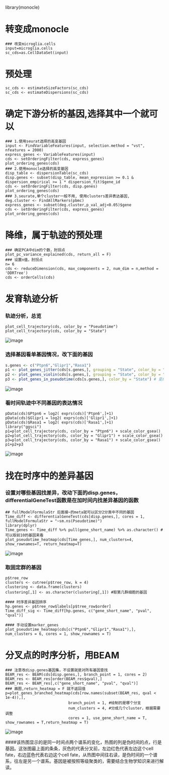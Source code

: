library(monocle)

# 转变成monocle
```
### 改变microglia.cells
input=microglia.cells
sc_cds=as.CellDataSet(input)
```
# 预处理
```
sc_cds <- estimateSizeFactors(sc_cds)
sc_cds <- estimateDispersions(sc_cds)
```
# 确定下游分析的基因,选择其中一个就可以
```
### 1.使用seurat选择的高变基因
input <- FindVariableFeatures(input, selection.method = "vst", nfeatures = 2000)
express_genes <- VariableFeatures(input)
cds <- setOrderingFilter(cds, express_genes) 
plot_ordering_genes(cds)
### 2.使用monocle选择的高变基因
disp_table <- dispersionTable(sc_cds) 
disp.genes <- subset(disp_table, mean_expression >= 0.1 & dispersion_empirical >= 1 * dispersion_fit)$gene_id
cds <- setOrderingFilter(cds, disp.genes)
plot_ordering_genes(cds)
### 3.seurate,单个cluster一般不用, 使用clusters差异表达基因, 
deg.cluster <- FindAllMarkers(pbmc)
express_genes <- subset(deg.cluster,p_val_adj<0.05)$gene
cds <- setOrderingFilter(cds, express_genes) 
plot_ordering_genes(cds) 
```

# 降维，属于轨迹的预处理
```
### 确定PCA中dim的个数，肘拐点
plot_pc_variance_explained(cds, return_all = F)
### 设置n值，肘拐点
n= 6
cds <- reduceDimension(cds, max_components = 2, num_dim = n,method = 'DDRTree') 
cds <- orderCells(cds)
```
# 发育轨迹分析
### 轨迹分析，总览
```
plot_cell_trajectory(cds, color_by = "Pseudotime")
plot_cell_trajectory(cds, color_by = "State")
```
![image](https://user-images.githubusercontent.com/41554601/175470532-915d0279-ab72-4566-bc03-26afe92ae9da.png)


### 选择基因看单基因情况，改下面的基因
```r
s.genes <- c("Ptpn6","Glipr1","Rasa1") 
p1 <- plot_genes_jitter(cds[s.genes,], grouping = "State", color_by = "State") 
p2 <- plot_genes_violin(cds[s.genes,], grouping = "State", color_by = "State") 
p3 <- plot_genes_in_pseudotime(cds[s.genes,], color_by = "State") # 变成Pseudotime后，看变化
```
![image](https://user-images.githubusercontent.com/41554601/175469717-a2e4c0f2-514c-47b6-8439-ef2e57922e22.png)

### 看时间轨迹中不同基因的表达情况
```
pData(cds)$Ptpn6 = log2( exprs(cds)['Ptpn6',]+1)
pData(cds)$Glipr1 = log2( exprs(cds)['Glipr1',]+1)
pData(cds)$Rasa1 = log2( exprs(cds)['Rasa1',]+1)
library("ggsci")
p1=plot_cell_trajectory(cds, color_by = "Ptpn6") + scale_color_gsea()
p2=plot_cell_trajectory(cds, color_by = "Glipr1") + scale_color_gsea()
p3=plot_cell_trajectory(cds, color_by = "Rasa1") + scale_color_gsea()
p1+p2+p3
```
![image](https://user-images.githubusercontent.com/41554601/175472281-f2cf8b1e-adfd-4e8d-9ddd-a6113887c9c5.png)

# 找在时序中的差异基因
### 设置对哪些基因找差异，改动下面的disp.genes，differentialGeneTest函数是在加时间内找差异基因的函数
```
## fullModelFormulaStr 后面接~的meta就可以区分2分类中不同的基因
Time_diff <- differentialGeneTest(cds[disp.genes,], cores = 1, fullModelFormulaStr = "~sm.ns(Pseudotime)") 
library(dplyr)
Time_genes <- Time_diff %>% pull(gene_short_name) %>% as.character() # 可以取前10的基因来看
plot_pseudotime_heatmap(cds[Time_genes,], num_clusters=4, show_rownames=T, return_heatmap=T) 
```
![image](https://user-images.githubusercontent.com/41554601/175474758-602edb20-e148-4fd5-b77b-9cb2686ea1bc.png)

### 取固定群的基因
```
p$tree_row 
clusters <- cutree(p$tree_row, k = 4)
clustering <- data.frame(clusters) 
clustering[,1] <- as.character(clustering[,1]) #取第几群细胞的基因

#### 时序差异基因排序
hp.genes <- p$tree_row$labels[p$tree_row$order] 
Time_diff_sig <- Time_diff[hp.genes, c("gene_short_name", "pval", "qval")] 

#### 手动设置marker_genes
plot_pseudotime_heatmap(cds[c("Ptpn6","Glipr1","Rasa1"),], num_clusters = 6, cores = 1, show_rownames = T)
```
# 分叉点的时序分析，用BEAM
```
### 注意改disp.genes基因集，不设置就是对所有基因查找
BEAM_res <- BEAM(cds[disp.genes,], branch_point = 1, cores = 2)
BEAM_res <- BEAM_res[order(BEAM_res$qval),] 
BEAM_res <- BEAM_res[,c("gene_short_name", "pval", "qval")]
### 画图,return_heatmap = F 就不返回值
p=plot_genes_branched_heatmap(cds[row.names(subset(BEAM_res, qval < 1e-4)),], 
                            branch_point = 1, #绘制的是哪个分支 
                            num_clusters = 4, #分成几个cluster，根据需要调整 
                            cores = 1, use_gene_short_name = T, show_rownames = T,return_heatmap = T)
```
![image](https://user-images.githubusercontent.com/41554601/175505666-b88e6365-bd06-4d68-8326-1f2d74bab592.png)

####该热图显示的是同一时间点两个谱系的变化，热图的列是伪时间的点，行是基因。这张图最上面的条条，灰色的代表分叉前，左边红色代表左边这个cell fate，右边蓝色代表右边这个cell fate，从热图中间往右读，是伪时间的一个谱系，往左是另一个谱系。基因是被按照等级聚类的，需要结合生物学知识来进行解读。
